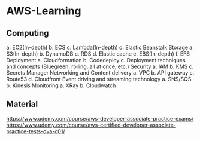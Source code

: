 # AWS-Learning

## Computing
a. EC2(In-depth)
b. ECS
c. Lambda(In-depth)
d. Elastic Beanstalk
Storage
a. S3(In-depth)
b. DynamoDB
c. RDS
d. Elastic cache
e. EBS(In-depth)
f. EFS
Deployment
a. Cloudformation
b. Codedeploy
c. Deployment techniques and concepts (Bluegreen, rolling, all at once, etc.)
Security
a. IAM
b. KMS
c. Secrets Manager
Networking and Content delivery
a. VPC
b. API gateway
c. Route53
d. Cloudfront
Event driving and streaming technology
a. SNS/SQS
b. Kinesis
Monitoring
a. XRay
b. Cloudwatch

## Material

https://www.udemy.com/course/aws-developer-associate-practice-exams/ 
https://www.udemy.com/course/aws-certified-developer-associate-practice-tests-dva-c01/
